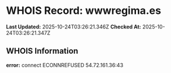# WHOIS Record: wwwregima.es

**Last Updated:** 2025-10-24T03:26:21.346Z
**Checked At:** 2025-10-24T03:26:21.347Z

## WHOIS Information

**error:** connect ECONNREFUSED 54.72.161.36:43


